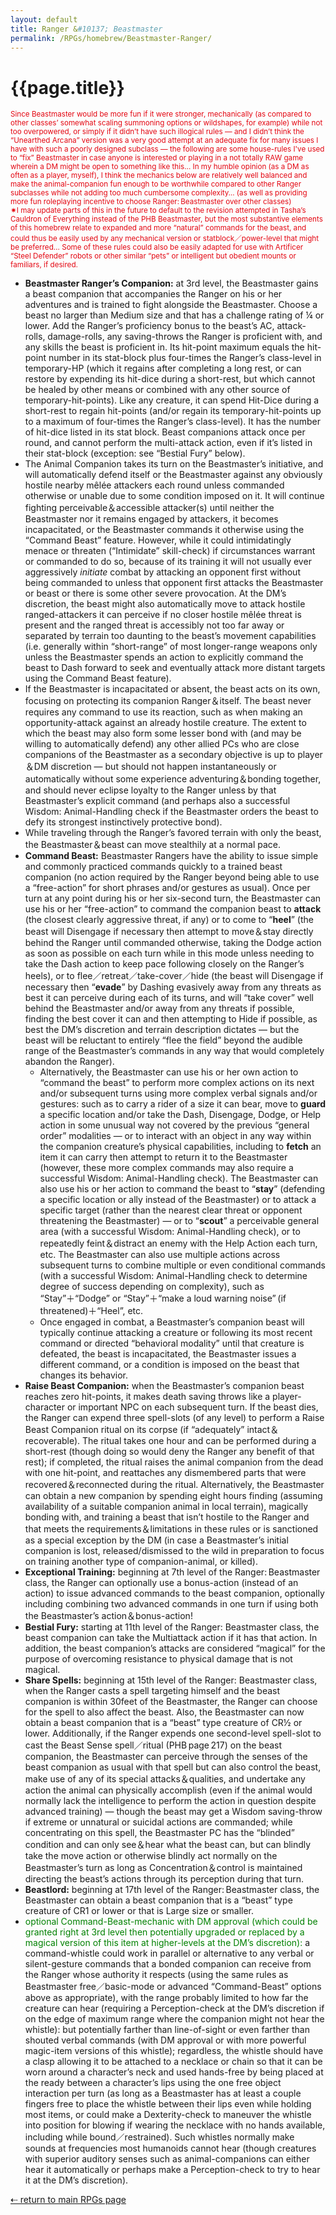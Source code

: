```yaml
---
layout: default
title: Ranger &#10137; Beastmaster
permalink: /RPGs/homebrew/Beastmaster-Ranger/
---
```


<div class="page">
  <h1 class="page-title">{{page.title}}</h1>
  <p class="accordion_body" style="color:#e40712;"><small>Since Beastmaster would be more fun if it were stronger, mechanically (as compared to other classes’ somewhat scaling summoning options or wildshapes, for example) while not too overpowered, or simply if it didn’t have such illogical rules — and I didn’t think the “Unearthed Arcana” version was a very good attempt at an adequate fix for many issues I have with such a poorly designed subclass — the following are some house-rules I've used to “fix” Beastmaster in case anyone is interested or playing in a not totally RAW game wherein a DM might be open to something like this… In my humble opinion (as a DM as often as a player, myself), I think the mechanics below are relatively well balanced and make the animal-companion fun enough to be worthwhile compared to other Ranger subclasses while not adding too much cumbersome complexity… (as well as providing more fun roleplaying incentive to choose Ranger: Beastmaster over other classes)<br>✷I may update parts of this in the future to default to the revision attempted in Tasha’s Cauldron of Everything instead of the PHB Beastmaster, but the most substantive elements of this homebrew relate to expanded and more “natural” commands for the beast, and could thus be easily used by any mechanical version or statblock／power-level that might be preferred… Some of these rules could also be easily adapted for use with Artificer “Steel Defender” robots or other similar “pets” or intelligent but obedient mounts or familiars, if desired.</small></p>
  <ul class="accordion_body">
    <li><strong>Beastmaster Ranger’s Companion:</strong> at 3rd level, the Beastmaster gains a beast companion that accompanies the Ranger on his or her adventures and is trained to fight alongside the Beastmaster. Choose a beast no larger than Medium size and that has a challenge rating of ¼ or lower. Add the Ranger’s proficiency bonus to the beast’s AC, attack-rolls, damage-rolls, any saving-throws the Ranger is proficient with, and any skills the beast is proficient in. Its hit-point maximum equals the hit-point number in its stat-block plus four-times the Ranger’s class-level in temporary-HP (which it regains after completing a long rest, or can restore by expending its hit-dice during a short-rest, but which cannot be healed by other means or combined with any other source of temporary-hit-points). Like any creature, it can spend Hit-Dice during a short-rest to regain hit-points (and/or regain its temporary-hit-points up to a maximum of four-times the Ranger’s class-level). It has the number of hit-dice listed in its stat block. Beast companions attack once per round, and cannot perform the multi-attack action, even if it’s listed in their stat-block (exception: see “Bestial Fury” below).</li>
    <li>The Animal Companion takes its turn on the Beastmaster’s initiative, and will automatically defend itself or the Beastmaster against any obviously hostile nearby mêlée attackers each round unless commanded otherwise or unable due to some condition imposed on it. It will continue fighting perceivable＆accessible attacker(s) until neither the Beastmaster nor it remains engaged by attackers, it becomes incapacitated, or the Beastmaster commands it otherwise using the “Command Beast” feature. However, while it could intimidatingly menace or threaten (“Intimidate” skill-check) if circumstances warrant or commanded to do so, because of its training it will not usually ever aggressively <i>initiate</i> combat by attacking an opponent first without being commanded to unless that opponent first attacks the Beastmaster or beast or there is some other severe provocation. At the DM’s discretion, the beast might also automatically move to attack hostile ranged-attackers it can perceive if no closer hostile mêlée threat is present and the ranged threat is accessibly not too far away or separated by terrain too daunting to the beast’s movement capabilities (i.e. generally within “short-range” of most longer-range weapons only unless the Beastmaster spends an action to explicitly command the beast to Dash forward to seek and eventually attack more distant targets using the Command Beast feature).</li>
    <li>If the Beastmaster is incapacitated or absent, the beast acts on its own, focusing on protecting its companion Ranger＆itself. The beast never requires any command to use its reaction, such as when making an opportunity-attack against an already hostile creature. The extent to which the beast may also form some lesser bond with (and may be willing to automatically defend) any other allied PCs who are close companions of the Beastmaster as a secondary objective is up to player＆DM discretion — but should not happen instantaneously or automatically without some experience adventuring＆bonding together, and should never eclipse loyalty to the Ranger unless by that Beastmaster’s explicit command (and perhaps also a successful Wisdom: Animal-Handling check if the Beastmaster orders the beast to defy its strongest instinctively protective bond).</li>
    <li>While traveling through the Ranger’s favored terrain with only the beast, the Beastmaster＆beast can move stealthily at a normal pace.</li>
    <li><strong>Command Beast:</strong> Beastmaster Rangers have the ability to issue simple and commonly practiced commands quickly to a trained beast companion (no action required by the Ranger beyond being able to use a “free-action” for short phrases and/or gestures as usual). Once per turn at any point during his or her six-second turn, the Beastmaster can use his or her “free-action” to command the companion beast to <span style="font-weight:bold;">attack</span> (the closest clearly aggressive threat, if any) or to come to “<span style="font-weight:bold;">heel</span>” (the beast will Disengage if necessary then attempt to move＆stay directly behind the Ranger until commanded otherwise, taking the Dodge action as soon as possible on each turn while in this mode unless needing to take the Dash action to keep pace following closely on the Ranger’s heels), or to flee／retreat／take-cover／hide (the beast will Disengage if necessary then “<span style="font-weight:bold;">evade</span>” by Dashing evasively away from any threats as best it can perceive during each of its turns, and will “take cover” well behind the Beastmaster and/or away from any threats if possible, finding the best cover it can and then attempting to Hide if possible, as best the DM’s discretion and terrain description dictates — but the beast will be reluctant to entirely “flee the field” beyond the audible range of the Beastmaster’s commands in any way that would completely abandon the Ranger).
      <ul>
        <li>Alternatively, the Beastmaster can use his or her own action to “command the beast” to perform more complex actions on its next and/or subsequent turns using more complex verbal signals and/or gestures: such as to carry a rider of a size it can bear, move to <strong>guard</strong> a specific location and/or take the Dash, Disengage, Dodge, or Help action in some unusual way not covered by the previous “general order” modalities — or to interact with an object in any way within the companion creature’s physical capabilities, including to <strong>fetch</strong> an item it can carry then attempt to return it to the Beastmaster (however, these more complex commands may also require a successful Wisdom: Animal-Handling check). The Beastmaster can also use his or her action to command the beast to “<strong>stay</strong>” (defending a specific location or ally instead of the Beastmaster) or to attack a specific target (rather than the nearest clear threat or opponent threatening the Beastmaster) — or to “<strong>scout</strong>” a perceivable general area (with a successful Wisdom: Animal-Handling check), or to repeatedly feint＆distract an enemy with the Help Action each turn, etc. The Beastmaster can also use multiple actions across subsequent turns to combine multiple or even conditional commands (with a successful Wisdom: Animal-Handling check to determine degree of success depending on complexity), such as “Stay”＋“Dodge” or “Stay”＋“make a loud warning noise” (if threatened)＋“Heel”, etc.</li>
        <li>Once engaged in combat, a Beastmaster’s companion beast will typically continue attacking a creature or following its most recent command or directed “behavioral modality” until that creature is defeated, the beast is incapacitated, the Beastmaster issues a different command, or a condition is imposed on the beast that changes its behavior.</li>
      </ul>
    </li>
    <li><strong>Raise Beast Companion:</strong> when the Beastmaster’s companion beast reaches zero hit-points, it makes death saving throws like a player-character or important NPC on each subsequent turn. If the beast dies, the Ranger can expend three spell-slots (of any level) to perform a Raise Beast Companion ritual on its corpse (if “adequately” intact＆recoverable). The ritual takes one hour and can be performed during a short-rest (though doing so would deny the Ranger any benefit of that rest); if completed, the ritual raises the animal companion from the dead with one hit-point, and reattaches any dismembered parts that were recovered＆reconnected during the ritual. Alternatively, the Beastmaster can obtain a new companion by spending eight hours finding (assuming availability of a suitable companion animal in local terrain), magically bonding with, and training a beast that isn’t hostile to the Ranger and that meets the requirements＆limitations in these rules or is sanctioned as a special exception by the DM (in case a Beastmaster’s initial companion is lost, released/dismissed to the wild in preparation to focus on training another type of companion-animal, or killed).</li>
    <li><strong>Exceptional Training:</strong> beginning at 7th level of the Ranger: Beastmaster class, the Ranger can optionally use a bonus-action (instead of an action) to issue advanced commands to the beast companion, optionally including combining two advanced commands in one turn if using both the Beastmaster’s action＆bonus-action!</li>
    <li><strong>Bestial Fury:</strong> starting at 11th level of the Ranger: Beastmaster class, the beast companion can take the Multiattack action if it has that action. In addition, the beast companion’s attacks are considered “magical” for the purpose of overcoming resistance to physical damage that is not magical.</li>
    <li><strong>Share Spells:</strong> beginning at 15th level of the Ranger: Beastmaster class, when the Ranger casts a spell targeting himself and the beast companion is within 30feet of the Beastmaster, the Ranger can choose for the spell to also affect the beast. Also, the Beastmaster can now obtain a beast companion that is a “beast” type creature of CR½ or lower. Additionally, if the Ranger expends one second-level spell-slot to cast the Beast Sense spell／ritual (PHB page 217) on the beast companion, the Beastmaster can perceive through the senses of the beast companion as usual with that spell but can also control the beast, make use of any of its special attacks＆qualities, and undertake any action the animal can physically accomplish (even if the animal would normally lack the intelligence to perform the action in question despite advanced training) — though the beast may get a Wisdom saving-throw if extreme or unnatural or suicidal actions are commanded; while concentrating on this spell, the Beastmaster PC has the “blinded” condition and can only see＆hear what the beast can, but can blindly take the move action or otherwise blindly act normally on the Beastmaster’s turn as long as Concentration＆control is maintained directing the beast’s actions through its perception during that turn.</li>
    <li><strong>Beastlord:</strong> beginning at 17th level of the Ranger: Beastmaster class, the Beastmaster can obtain a beast companion that is a “beast” type creature of CR1 or lower or that is Large size or smaller.</li>
    <li><span style="color:green;font-style:bold;">optional Command-Beast-mechanic with DM approval (which could be granted right at 3rd level then potentially upgraded or replaced by a magical version of this item at higher-levels at the DM’s discretion):</span> a command-whistle could work in parallel or alternative to any verbal or silent-gesture commands that a bonded companion can receive from the Ranger whose authority it respects (using the same rules as Beastmaster free／basic-mode or advanced “Command-Beast” options above as appropriate), with the range probably limited to how far the creature can hear (requiring a Perception-check at the DM’s discretion if on the edge of maximum range where the companion might not hear the whistle): but potentially farther than line-of-sight or even farther than shouted verbal commands (with DM approval or with more powerful magic-item versions of this whistle); regardless, the whistle should have a clasp allowing it to be attached to a necklace or chain so that it can be worn around a character’s neck and used hands-free by being placed at the ready between a character’s lips using the one free object interaction per turn (as long as a Beastmaster has at least a couple fingers free to place the whistle between their lips even while holding most items, or could make a Dexterity-check to maneuver the whistle into position for blowing if wearing the necklace with no hands available, including while bound／restrained). Such whistles normally make sounds at frequencies most humanoids cannot hear (though creatures with superior auditory senses such as animal-companions can either hear it automatically or perhaps make a Perception-check to try to hear it at the DM’s discretion). </li>
  </ul>
  <p><a href="/RPGs/">&#8672; return to main RPGs page</a></p>
</div>
